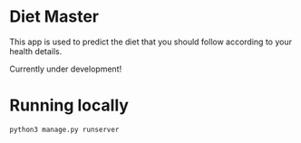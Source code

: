 # Diet Master

This app is used to predict the diet that you should follow according to your health details.

Currently under development!


# Running locally
```
python3 manage.py runserver
```
